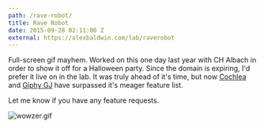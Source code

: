 ```yaml
---
path: /rave-robot/
title: Rave Robot
date: 2015-09-28 02:11:00 Z
external: https://alexbaldwin.com/lab/raverobot
---
```


Full-screen gif mayhem. Worked on this one day last year with CH Albach in order
to show it off for a Halloween party. Since the domain is expiring, I'd prefer
it live on in the lab. It was truly ahead of it's time, but now [Cochlea](https://staringispolite.github.io/cochlea/) and
[Giphy GJ](https://gj.giphy.com/) have surpassed it's meager feature list.

Let me know if you have any feature requests.

![wowzer.gif](https://media.giphy.com/media/5hgQz4Z1qfIj1BLNtu/giphy.gif)
